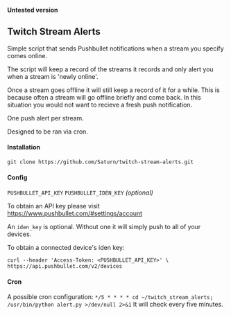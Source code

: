 **Untested version**

## Twitch Stream Alerts

Simple script that sends Pushbullet notifications when a stream you specify comes online.

The script will keep a record of the streams it records and only alert you when a stream is 'newly online'.

Once a stream goes offline it will still keep a record of it for a while. This is because often a stream will go offline briefly and come back. In this situation you would not want to recieve a fresh push notification.

One push alert per stream.

Designed to be ran via cron.
#### Installation

`git clone https://github.com/Saturn/twitch-stream-alerts.git`

#### Config
`PUSHBULLET_API_KEY`
`PUSHBULLET_IDEN_KEY` *(optional)*

To obtain an API key please visit https://www.pushbullet.com/#settings/account

An `iden_key` is optional. Without one it will simply push to all of your devices.

To obtain a connected device's iden key:

```
curl --header 'Access-Token: <PUSHBULLET_API_KEY>' \
https://api.pushbullet.com/v2/devices
```

#### Cron

A possible cron configuration:
 `*/5 * * * * cd ~/twitch_stream_alerts; /usr/bin/python alert.py >/dev/null 2>&1`
It will check every five minutes.
